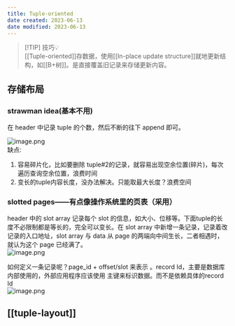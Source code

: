 ```yaml
---
title: Tuple-oriented
date created: 2023-06-13
date modified: 2023-06-13
---
```


> [!TIP] 技巧💡  
> [[Tuple-oriented]]存数据，使用[[In-place update structure]]就地更新结构，如[[B+树]]。是直接覆盖旧记录来存储更新内容。

## 存储布局

### strawman idea(基本不用)

在 header 中记录 tuple 的个数，然后不断的往下 append 即可。

![image.png](http://image.clickear.top/20230612224329.png)  
缺点:

1. 容易碎片化，比如要删除 tuple#2的记录，就容易出现空余位置(碎片)，每次遍历查询空余位置，浪费时间
2. 变长的tuple内容长度，没办法解决。只能取最大长度？浪费空间

### slotted pages——有点像操作系统里的页表（采用）

header 中的 slot array 记录每个 slot 的信息，如大小、位移等。下面tuple的长度不必限制都是等长的，完全可以变长。在 slot array 中新增一条记录，记录着改记录的入口地址，slot array 与 data 从 page 的两端向中间生长，二者相遇时，就认为这个 page 已经满了。  
![image.png](http://image.clickear.top/20230612224726.png)

如何定义一条记录呢？page_id + offset/slot 来表示 。record Id，主要是数据库内部使用的，外部应用程序应该使用 主键来标识数据。而不是依赖具体的record Id  
![image.png](http://image.clickear.top/20230612224845.png)

## [[tuple-layout]]
